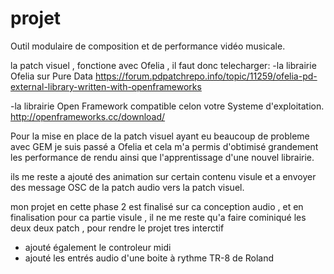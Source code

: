 # projet
Outil modulaire de composition et de performance vidéo musicale.


la patch visuel , fonctione avec Ofelia , il faut donc telecharger: 
-la librairie Ofelia sur Pure Data
https://forum.pdpatchrepo.info/topic/11259/ofelia-pd-external-library-written-with-openframeworks

-la librairie Open Framework compatible celon votre Systeme d'exploitation.
http://openframeworks.cc/download/

Pour la mise en place de la patch visuel ayant eu beaucoup de probleme avec GEM
je suis passé a Ofelia et cela m'a permis d'obtimisé grandement les performance de rendu ainsi que l'apprentissage d'une nouvel librairie.

ils me reste a ajouté des animation sur certain contenu visule et a envoyer des message OSC de la patch audio vers la patch visuel.

mon projet en cette phase 2 est finalisé sur ca conception audio , et en finalisation pour ca partie visule , il ne me reste qu'a faire cominiqué les deux deux patch , pour rendre le projet tres interctif

- ajouté également le controleur midi
- ajouté les entrés audio d'une boite à rythme TR-8 de Roland
